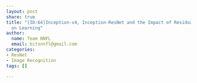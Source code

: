 ```yaml
---
layout: post
share: true
title: "[ID:64]Inception-v4, Inception-ResNet and the Impact of Residual Connections
  on Learning"
author:
  name: Team NNFL
  email: bitsnnfl@gmail.com
categories:
- ResNet
- Image Recognition
tags: []

---
```

